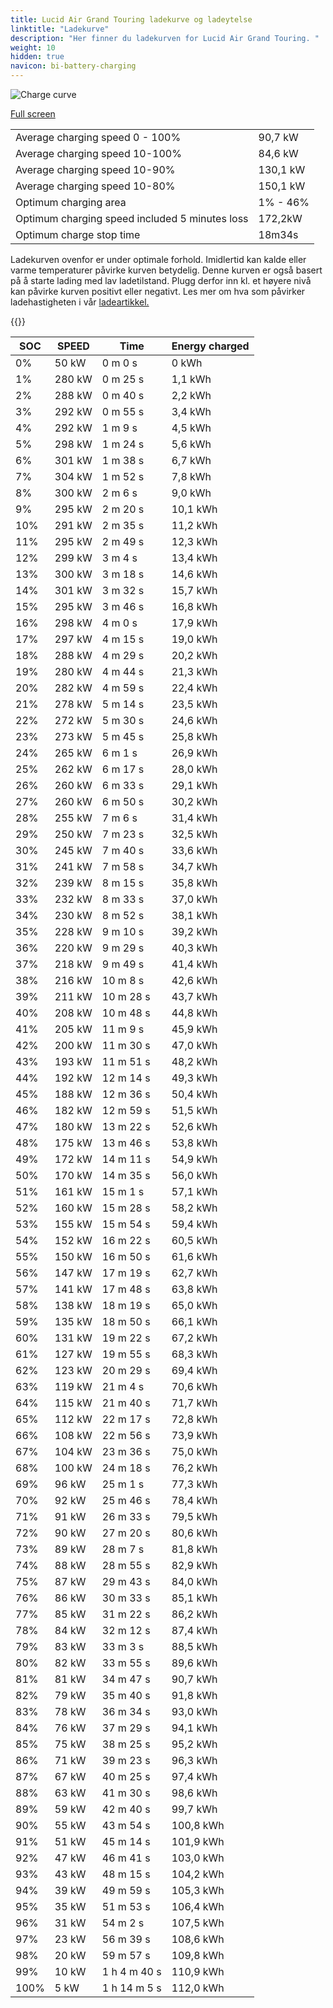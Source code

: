 ```yaml
---
title: Lucid Air Grand Touring ladekurve og ladeytelse
linktitle: "Ladekurve"
description: "Her finner du ladekurven for Lucid Air Grand Touring. "
weight: 10
hidden: true
navicon: bi-battery-charging
---
```

<!-- markdownlint-disable MD033 -->
<img src="../chargingcurve.svg" alt="Charge curve" class="img-fluid">

[Full screen](../chargingcurve.svg)


<table class="table table-striped">
<tbody>
<tr>
<td>Average charging speed 0 - 100% </td><td>90,7 kW</td>
</tr>
<tr>
<td>Average charging speed 10-100% </td><td>84,6 kW</td>
</tr>
<tr>
<td>Average charging speed 10-90% </td><td>130,1 kW</td>
</tr>
<tr>
<td>Average charging speed 10-80% </td><td>150,1 kW</td>
</tr>
<tr>
<td>Optimum charging area</td><td>1% - 46%</td>
</tr>
<tr>
<td>Optimum charging speed included 5 minutes loss</td><td>172,2kW</td>
</tr>
<tr>
<td>Optimum charge stop time </td><td>18m34s</td>
</tr>
</tbody>
</table>


Ladekurven ovenfor er under optimale forhold. Imidlertid kan kalde eller varme temperaturer påvirke kurven betydelig. Denne kurven er også basert på å starte lading med lav ladetilstand. Plugg derfor inn kl. et høyere nivå kan påvirke kurven positivt eller negativt. Les mer om hva som påvirker ladehastigheten i vår [ladeartikkel.](../../../../../technology/battery/charging/) 


{{<evkxdisplayaddarticle />}}
<table class="table table-striped">
<thead>
<tr><th>SOC</th><th>SPEED</th><th>Time</th><th>Energy charged</th></tr>
</thead>
<tbody>
<tr>
<td>0%</td><td>50 kW</td><td> 0 m 0 s </td><td>0 kWh </td>
</tr>
<tr>
<td>1%</td><td>280 kW</td><td> 0 m 25 s </td><td>1,1 kWh </td>
</tr>
<tr>
<td>2%</td><td>288 kW</td><td> 0 m 40 s </td><td>2,2 kWh </td>
</tr>
<tr>
<td>3%</td><td>292 kW</td><td> 0 m 55 s </td><td>3,4 kWh </td>
</tr>
<tr>
<td>4%</td><td>292 kW</td><td> 1 m 9 s </td><td>4,5 kWh </td>
</tr>
<tr>
<td>5%</td><td>298 kW</td><td> 1 m 24 s </td><td>5,6 kWh </td>
</tr>
<tr>
<td>6%</td><td>301 kW</td><td> 1 m 38 s </td><td>6,7 kWh </td>
</tr>
<tr>
<td>7%</td><td>304 kW</td><td> 1 m 52 s </td><td>7,8 kWh </td>
</tr>
<tr>
<td>8%</td><td>300 kW</td><td> 2 m 6 s </td><td>9,0 kWh </td>
</tr>
<tr>
<td>9%</td><td>295 kW</td><td> 2 m 20 s </td><td>10,1 kWh </td>
</tr>
<tr>
<td>10%</td><td>291 kW</td><td> 2 m 35 s </td><td>11,2 kWh </td>
</tr>
<tr>
<td>11%</td><td>295 kW</td><td> 2 m 49 s </td><td>12,3 kWh </td>
</tr>
<tr>
<td>12%</td><td>299 kW</td><td> 3 m 4 s </td><td>13,4 kWh </td>
</tr>
<tr>
<td>13%</td><td>300 kW</td><td> 3 m 18 s </td><td>14,6 kWh </td>
</tr>
<tr>
<td>14%</td><td>301 kW</td><td> 3 m 32 s </td><td>15,7 kWh </td>
</tr>
<tr>
<td>15%</td><td>295 kW</td><td> 3 m 46 s </td><td>16,8 kWh </td>
</tr>
<tr>
<td>16%</td><td>298 kW</td><td> 4 m 0 s </td><td>17,9 kWh </td>
</tr>
<tr>
<td>17%</td><td>297 kW</td><td> 4 m 15 s </td><td>19,0 kWh </td>
</tr>
<tr>
<td>18%</td><td>288 kW</td><td> 4 m 29 s </td><td>20,2 kWh </td>
</tr>
<tr>
<td>19%</td><td>280 kW</td><td> 4 m 44 s </td><td>21,3 kWh </td>
</tr>
<tr>
<td>20%</td><td>282 kW</td><td> 4 m 59 s </td><td>22,4 kWh </td>
</tr>
<tr>
<td>21%</td><td>278 kW</td><td> 5 m 14 s </td><td>23,5 kWh </td>
</tr>
<tr>
<td>22%</td><td>272 kW</td><td> 5 m 30 s </td><td>24,6 kWh </td>
</tr>
<tr>
<td>23%</td><td>273 kW</td><td> 5 m 45 s </td><td>25,8 kWh </td>
</tr>
<tr>
<td>24%</td><td>265 kW</td><td> 6 m 1 s </td><td>26,9 kWh </td>
</tr>
<tr>
<td>25%</td><td>262 kW</td><td> 6 m 17 s </td><td>28,0 kWh </td>
</tr>
<tr>
<td>26%</td><td>260 kW</td><td> 6 m 33 s </td><td>29,1 kWh </td>
</tr>
<tr>
<td>27%</td><td>260 kW</td><td> 6 m 50 s </td><td>30,2 kWh </td>
</tr>
<tr>
<td>28%</td><td>255 kW</td><td> 7 m 6 s </td><td>31,4 kWh </td>
</tr>
<tr>
<td>29%</td><td>250 kW</td><td> 7 m 23 s </td><td>32,5 kWh </td>
</tr>
<tr>
<td>30%</td><td>245 kW</td><td> 7 m 40 s </td><td>33,6 kWh </td>
</tr>
<tr>
<td>31%</td><td>241 kW</td><td> 7 m 58 s </td><td>34,7 kWh </td>
</tr>
<tr>
<td>32%</td><td>239 kW</td><td> 8 m 15 s </td><td>35,8 kWh </td>
</tr>
<tr>
<td>33%</td><td>232 kW</td><td> 8 m 33 s </td><td>37,0 kWh </td>
</tr>
<tr>
<td>34%</td><td>230 kW</td><td> 8 m 52 s </td><td>38,1 kWh </td>
</tr>
<tr>
<td>35%</td><td>228 kW</td><td> 9 m 10 s </td><td>39,2 kWh </td>
</tr>
<tr>
<td>36%</td><td>220 kW</td><td> 9 m 29 s </td><td>40,3 kWh </td>
</tr>
<tr>
<td>37%</td><td>218 kW</td><td> 9 m 49 s </td><td>41,4 kWh </td>
</tr>
<tr>
<td>38%</td><td>216 kW</td><td> 10 m 8 s </td><td>42,6 kWh </td>
</tr>
<tr>
<td>39%</td><td>211 kW</td><td> 10 m 28 s </td><td>43,7 kWh </td>
</tr>
<tr>
<td>40%</td><td>208 kW</td><td> 10 m 48 s </td><td>44,8 kWh </td>
</tr>
<tr>
<td>41%</td><td>205 kW</td><td> 11 m 9 s </td><td>45,9 kWh </td>
</tr>
<tr>
<td>42%</td><td>200 kW</td><td> 11 m 30 s </td><td>47,0 kWh </td>
</tr>
<tr>
<td>43%</td><td>193 kW</td><td> 11 m 51 s </td><td>48,2 kWh </td>
</tr>
<tr>
<td>44%</td><td>192 kW</td><td> 12 m 14 s </td><td>49,3 kWh </td>
</tr>
<tr>
<td>45%</td><td>188 kW</td><td> 12 m 36 s </td><td>50,4 kWh </td>
</tr>
<tr>
<td>46%</td><td>182 kW</td><td> 12 m 59 s </td><td>51,5 kWh </td>
</tr>
<tr>
<td>47%</td><td>180 kW</td><td> 13 m 22 s </td><td>52,6 kWh </td>
</tr>
<tr>
<td>48%</td><td>175 kW</td><td> 13 m 46 s </td><td>53,8 kWh </td>
</tr>
<tr>
<td>49%</td><td>172 kW</td><td> 14 m 11 s </td><td>54,9 kWh </td>
</tr>
<tr>
<td>50%</td><td>170 kW</td><td> 14 m 35 s </td><td>56,0 kWh </td>
</tr>
<tr>
<td>51%</td><td>161 kW</td><td> 15 m 1 s </td><td>57,1 kWh </td>
</tr>
<tr>
<td>52%</td><td>160 kW</td><td> 15 m 28 s </td><td>58,2 kWh </td>
</tr>
<tr>
<td>53%</td><td>155 kW</td><td> 15 m 54 s </td><td>59,4 kWh </td>
</tr>
<tr>
<td>54%</td><td>152 kW</td><td> 16 m 22 s </td><td>60,5 kWh </td>
</tr>
<tr>
<td>55%</td><td>150 kW</td><td> 16 m 50 s </td><td>61,6 kWh </td>
</tr>
<tr>
<td>56%</td><td>147 kW</td><td> 17 m 19 s </td><td>62,7 kWh </td>
</tr>
<tr>
<td>57%</td><td>141 kW</td><td> 17 m 48 s </td><td>63,8 kWh </td>
</tr>
<tr>
<td>58%</td><td>138 kW</td><td> 18 m 19 s </td><td>65,0 kWh </td>
</tr>
<tr>
<td>59%</td><td>135 kW</td><td> 18 m 50 s </td><td>66,1 kWh </td>
</tr>
<tr>
<td>60%</td><td>131 kW</td><td> 19 m 22 s </td><td>67,2 kWh </td>
</tr>
<tr>
<td>61%</td><td>127 kW</td><td> 19 m 55 s </td><td>68,3 kWh </td>
</tr>
<tr>
<td>62%</td><td>123 kW</td><td> 20 m 29 s </td><td>69,4 kWh </td>
</tr>
<tr>
<td>63%</td><td>119 kW</td><td> 21 m 4 s </td><td>70,6 kWh </td>
</tr>
<tr>
<td>64%</td><td>115 kW</td><td> 21 m 40 s </td><td>71,7 kWh </td>
</tr>
<tr>
<td>65%</td><td>112 kW</td><td> 22 m 17 s </td><td>72,8 kWh </td>
</tr>
<tr>
<td>66%</td><td>108 kW</td><td> 22 m 56 s </td><td>73,9 kWh </td>
</tr>
<tr>
<td>67%</td><td>104 kW</td><td> 23 m 36 s </td><td>75,0 kWh </td>
</tr>
<tr>
<td>68%</td><td>100 kW</td><td> 24 m 18 s </td><td>76,2 kWh </td>
</tr>
<tr>
<td>69%</td><td>96 kW</td><td> 25 m 1 s </td><td>77,3 kWh </td>
</tr>
<tr>
<td>70%</td><td>92 kW</td><td> 25 m 46 s </td><td>78,4 kWh </td>
</tr>
<tr>
<td>71%</td><td>91 kW</td><td> 26 m 33 s </td><td>79,5 kWh </td>
</tr>
<tr>
<td>72%</td><td>90 kW</td><td> 27 m 20 s </td><td>80,6 kWh </td>
</tr>
<tr>
<td>73%</td><td>89 kW</td><td> 28 m 7 s </td><td>81,8 kWh </td>
</tr>
<tr>
<td>74%</td><td>88 kW</td><td> 28 m 55 s </td><td>82,9 kWh </td>
</tr>
<tr>
<td>75%</td><td>87 kW</td><td> 29 m 43 s </td><td>84,0 kWh </td>
</tr>
<tr>
<td>76%</td><td>86 kW</td><td> 30 m 33 s </td><td>85,1 kWh </td>
</tr>
<tr>
<td>77%</td><td>85 kW</td><td> 31 m 22 s </td><td>86,2 kWh </td>
</tr>
<tr>
<td>78%</td><td>84 kW</td><td> 32 m 12 s </td><td>87,4 kWh </td>
</tr>
<tr>
<td>79%</td><td>83 kW</td><td> 33 m 3 s </td><td>88,5 kWh </td>
</tr>
<tr>
<td>80%</td><td>82 kW</td><td> 33 m 55 s </td><td>89,6 kWh </td>
</tr>
<tr>
<td>81%</td><td>81 kW</td><td> 34 m 47 s </td><td>90,7 kWh </td>
</tr>
<tr>
<td>82%</td><td>79 kW</td><td> 35 m 40 s </td><td>91,8 kWh </td>
</tr>
<tr>
<td>83%</td><td>78 kW</td><td> 36 m 34 s </td><td>93,0 kWh </td>
</tr>
<tr>
<td>84%</td><td>76 kW</td><td> 37 m 29 s </td><td>94,1 kWh </td>
</tr>
<tr>
<td>85%</td><td>75 kW</td><td> 38 m 25 s </td><td>95,2 kWh </td>
</tr>
<tr>
<td>86%</td><td>71 kW</td><td> 39 m 23 s </td><td>96,3 kWh </td>
</tr>
<tr>
<td>87%</td><td>67 kW</td><td> 40 m 25 s </td><td>97,4 kWh </td>
</tr>
<tr>
<td>88%</td><td>63 kW</td><td> 41 m 30 s </td><td>98,6 kWh </td>
</tr>
<tr>
<td>89%</td><td>59 kW</td><td> 42 m 40 s </td><td>99,7 kWh </td>
</tr>
<tr>
<td>90%</td><td>55 kW</td><td> 43 m 54 s </td><td>100,8 kWh </td>
</tr>
<tr>
<td>91%</td><td>51 kW</td><td> 45 m 14 s </td><td>101,9 kWh </td>
</tr>
<tr>
<td>92%</td><td>47 kW</td><td> 46 m 41 s </td><td>103,0 kWh </td>
</tr>
<tr>
<td>93%</td><td>43 kW</td><td> 48 m 15 s </td><td>104,2 kWh </td>
</tr>
<tr>
<td>94%</td><td>39 kW</td><td> 49 m 59 s </td><td>105,3 kWh </td>
</tr>
<tr>
<td>95%</td><td>35 kW</td><td> 51 m 53 s </td><td>106,4 kWh </td>
</tr>
<tr>
<td>96%</td><td>31 kW</td><td> 54 m 2 s </td><td>107,5 kWh </td>
</tr>
<tr>
<td>97%</td><td>23 kW</td><td> 56 m 39 s </td><td>108,6 kWh </td>
</tr>
<tr>
<td>98%</td><td>20 kW</td><td> 59 m 57 s </td><td>109,8 kWh </td>
</tr>
<tr>
<td>99%</td><td>10 kW</td><td>1 h 4 m 40 s </td><td>110,9 kWh </td>
</tr>
<tr>
<td>100%</td><td>5 kW</td><td>1 h 14 m 5 s </td><td>112,0 kWh </td>
</tr>
</tbody>
</table>

